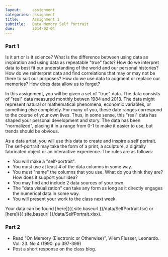 ```yaml
---
layout:     assignment
categories: assignment
title:      Assignment 1
subtitle:   Data Memory Self Portrait
due:        2014-02-04
---
```


### Part 1
Is it art or is it science?  What is the difference between using data as inspiration and using data as repeatable "true" facts?  How do we interpret data to best fit our understanding of the world and our personal histories?  How do we reinterpret data and find correlations that may or may not be there to suit our purposes?  How do we use data to augment or replace our memories?  How does data allow us to forget?

In this assignment, you will be given a set of "true" data.  The data consists of "real" data measured monthly betwen 1984 and 2013.  The data might represent natural or mathematical phenomena, economic variables, or something else completely.  For many of you, these date ranges correspond to the course of your own lives.  Thus, in some sense, this "real" data has shaped your personal development and story.  The data has been "normalized", placing it in a range from 0-1 to make it easier to use, but trends should be obvious.

As a data artist, you will use this data to create and inspire a self portrait.  The self-portrait may take the form of a print, a sculpture, a digitally fabricated object or an interactive experience.  The rules are as follows:

- You will make a "self-portrait".
- You must use at least 4 of the data columns in some way.
- You must "name" the columns that you use.  What do you think they are?  How does it support your idea?
- You may find and include 2 data sources of your own.
- The "data visualization" can take any form as long as it directly engages the numerical data in some way.
- You will present your work to the class next week.

Your data can be found [here]({{ site.baseurl }}/data/SelfPortrait.tsv) or [here]({{ site.baseurl }}/data/SelfPortrait.xlsx).


### Part 2

- Read "On Memory (Electronic or Otherwise)", Vilém Flusser, Leonardo. Vol. 23. No 4 (1990. pp 397-399)
- Post a short response on the class blog.  
